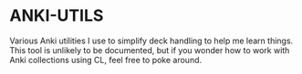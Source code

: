 # ANKI-UTILS

Various Anki utilities I use to simplify deck handling to help me learn
things. This tool is unlikely to be documented, but if you wonder how to work
with Anki collections using CL, feel free to poke around.

